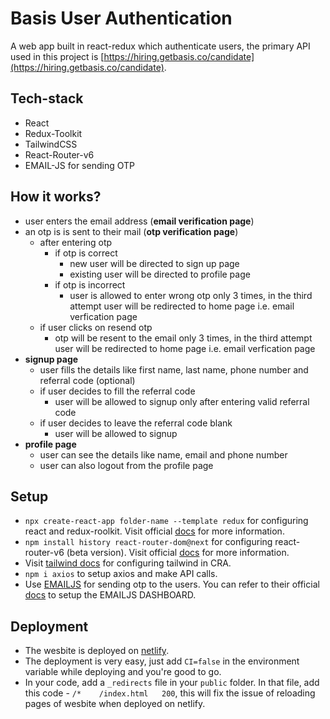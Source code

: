 # Basis User Authentication
A web app built in react-redux which authenticate users, the primary API used in this project is [https://hiring.getbasis.co/candidate](https://hiring.getbasis.co/candidate).

## Tech-stack
 - React
 - Redux-Toolkit
 - TailwindCSS
 - React-Router-v6
 - EMAIL-JS for sending OTP

## How it works?
 - user enters the email address   (**email verification page**)
 - an otp is is sent to their mail  (**otp verification page**)
   - after entering otp
      - if otp is correct
        - new user will be directed to sign up page  
        - existing user will be directed to profile page 
      - if otp is incorrect
         - user is allowed to enter wrong otp only 3 times, in the third attempt user will be redirected to home page i.e. email verfication page
    - if user clicks on resend otp
      - otp will be resent to the email only 3 times, in the third attempt user will be redirected to home page i.e. email verfication page
  - **signup page**
    - user fills the details like first name, last name, phone number and referral code (optional)
    - if user decides to fill the referral code
      - user will be allowed to signup only after entering valid referral code 
    - if user decides to leave the referral code blank
      - user will be allowed to signup
  - **profile page**
    - user can see the details like name, email and phone number
    - user can also logout from the profile page

## Setup
  - `npx create-react-app folder-name --template redux` for configuring react and redux-roolkit. Visit official [docs](https://redux.js.org/introduction/installation) for more information.
  - `npm install history react-router-dom@next` for configuring react-router-v6 (beta version). Visit official [docs](https://github.com/remix-run/react-router/blob/main/docs/api.md) for more information.
  - Visit [tailwind docs](https://tailwindcss.com/docs/guides/create-react-app) for configuring tailwind in CRA.
  - `npm i axios` to setup axios and make API calls.
  - Use [EMAILJS](https://www.emailjs.com/) for sending otp to the users. You can refer to their official [docs](https://www.emailjs.com/docs/) to setup the EMAILJS DASHBOARD.

## Deployment
  - The wesbite is deployed on [netlify](https://app.netlify.com/).
  - The deployment is very easy, just add `CI=false` in the environment variable while deploying and you're good to go.
  - In your code, add a `_redirects` file in your `public` folder. In that file, add this code - `/*    /index.html   200`, this will fix the issue of reloading pages of wesbite when deployed on netlify.
